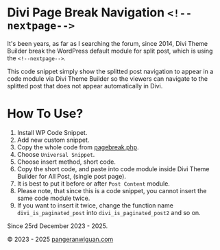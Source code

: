 # Divi Page Break Navigation `<!--nextpage-->`

It's been years, as far as I searching the forum, since 2014, Divi Theme Builder break the WordPress default module for split post, which is using the `<!--nextpage-->`.

This code snippet simply show the splitted post navigation to appear in a code module via Divi Theme Builder so the viewers can navigate to the splitted post that does not appear automatically in Divi.

# How To Use?

1. Install WP Code Snippet.
2. Add new custom snippet.
3. Copy the whole code from [pagebreak.php](/Divi%20Page%20Break/pagebreak.php).
4. Choose `Universal Snippet`.
5. Choose insert method, short code.
6. Copy the short code, and paste into code module inside Divi Theme Builder for All Post, (single post page).
7. It is best to put it before or after `Post Content` module.
8. Please note, that since this is a code snippet, you cannot insert the same code module twice.
9. If you want to insert it twice, change the function name `divi_is_paginated_post` into `divi_is_paginated_post2` and so on.

Since 25rd December 2023 - 2025.

&copy; 2023 - 2025 [pangeranwiguan.com](https://pangeranwiguan.com)
